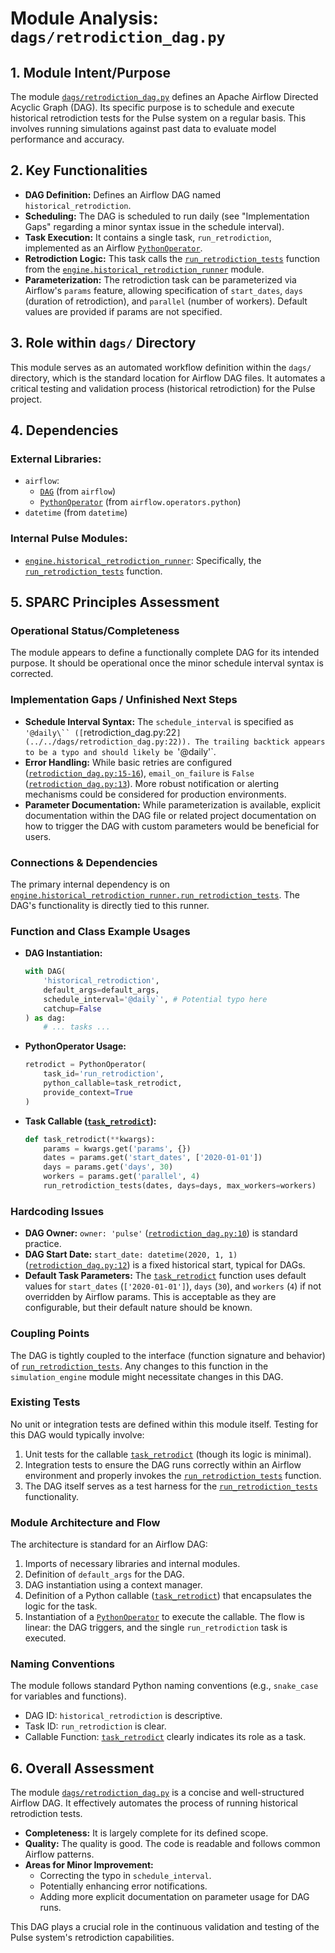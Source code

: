 # Module Analysis: `dags/retrodiction_dag.py`

## 1. Module Intent/Purpose

The module [`dags/retrodiction_dag.py`](../../dags/retrodiction_dag.py:1) defines an Apache Airflow Directed Acyclic Graph (DAG). Its specific purpose is to schedule and execute historical retrodiction tests for the Pulse system on a regular basis. This involves running simulations against past data to evaluate model performance and accuracy.

## 2. Key Functionalities

*   **DAG Definition:** Defines an Airflow DAG named `historical_retrodiction`.
*   **Scheduling:** The DAG is scheduled to run daily (see "Implementation Gaps" regarding a minor syntax issue in the schedule interval).
*   **Task Execution:** It contains a single task, `run_retrodiction`, implemented as an Airflow [`PythonOperator`](https://airflow.apache.org/docs/apache-airflow/stable/howto/operator/python.html).
*   **Retrodiction Logic:** This task calls the [`run_retrodiction_tests`](../../simulation_engine/historical_retrodiction_runner.py) function from the [`engine.historical_retrodiction_runner`](../../simulation_engine/historical_retrodiction_runner.py) module.
*   **Parameterization:** The retrodiction task can be parameterized via Airflow's `params` feature, allowing specification of `start_dates`, `days` (duration of retrodiction), and `parallel` (number of workers). Default values are provided if params are not specified.

## 3. Role within `dags/` Directory

This module serves as an automated workflow definition within the `dags/` directory, which is the standard location for Airflow DAG files. It automates a critical testing and validation process (historical retrodiction) for the Pulse project.

## 4. Dependencies

### External Libraries:
*   `airflow`:
    *   [`DAG`](https://airflow.apache.org/docs/apache-airflow/stable/core-concepts/dags.html) (from `airflow`)
    *   [`PythonOperator`](https://airflow.apache.org/docs/apache-airflow/stable/howto/operator/python.html) (from `airflow.operators.python`)
*   `datetime` (from `datetime`)

### Internal Pulse Modules:
*   [`engine.historical_retrodiction_runner`](../../simulation_engine/historical_retrodiction_runner.py): Specifically, the [`run_retrodiction_tests`](../../simulation_engine/historical_retrodiction_runner.py) function.

## 5. SPARC Principles Assessment

### Operational Status/Completeness
The module appears to define a functionally complete DAG for its intended purpose. It should be operational once the minor schedule interval syntax is corrected.

### Implementation Gaps / Unfinished Next Steps
*   **Schedule Interval Syntax:** The `schedule_interval` is specified as `'@daily\`` ([`retrodiction_dag.py:22`](../../dags/retrodiction_dag.py:22)). The trailing backtick appears to be a typo and should likely be `'@daily'`.
*   **Error Handling:** While basic retries are configured ([`retrodiction_dag.py:15-16`](../../dags/retrodiction_dag.py:15-16)), `email_on_failure` is `False` ([`retrodiction_dag.py:13`](../../dags/retrodiction_dag.py:13)). More robust notification or alerting mechanisms could be considered for production environments.
*   **Parameter Documentation:** While parameterization is available, explicit documentation within the DAG file or related project documentation on how to trigger the DAG with custom parameters would be beneficial for users.

### Connections & Dependencies
The primary internal dependency is on [`engine.historical_retrodiction_runner.run_retrodiction_tests`](../../simulation_engine/historical_retrodiction_runner.py). The DAG's functionality is directly tied to this runner.

### Function and Class Example Usages
*   **DAG Instantiation:**
    ```python
    with DAG(
        'historical_retrodiction',
        default_args=default_args,
        schedule_interval='@daily`', # Potential typo here
        catchup=False
    ) as dag:
        # ... tasks ...
    ```
*   **PythonOperator Usage:**
    ```python
    retrodict = PythonOperator(
        task_id='run_retrodiction',
        python_callable=task_retrodict,
        provide_context=True
    )
    ```
*   **Task Callable ([`task_retrodict`](../../dags/retrodiction_dag.py:26)):**
    ```python
    def task_retrodict(**kwargs):
        params = kwargs.get('params', {})
        dates = params.get('start_dates', ['2020-01-01'])
        days = params.get('days', 30)
        workers = params.get('parallel', 4)
        run_retrodiction_tests(dates, days=days, max_workers=workers)
    ```

### Hardcoding Issues
*   **DAG Owner:** `owner: 'pulse'` ([`retrodiction_dag.py:10`](../../dags/retrodiction_dag.py:10)) is standard practice.
*   **DAG Start Date:** `start_date: datetime(2020, 1, 1)` ([`retrodiction_dag.py:12`](../../dags/retrodiction_dag.py:12)) is a fixed historical start, typical for DAGs.
*   **Default Task Parameters:** The [`task_retrodict`](../../dags/retrodiction_dag.py:26) function uses default values for `start_dates` (`['2020-01-01']`), `days` (`30`), and `workers` (`4`) if not overridden by Airflow params. This is acceptable as they are configurable, but their default nature should be known.

### Coupling Points
The DAG is tightly coupled to the interface (function signature and behavior) of [`run_retrodiction_tests`](../../simulation_engine/historical_retrodiction_runner.py). Any changes to this function in the `simulation_engine` module might necessitate changes in this DAG.

### Existing Tests
No unit or integration tests are defined within this module itself. Testing for this DAG would typically involve:
1.  Unit tests for the callable [`task_retrodict`](../../dags/retrodiction_dag.py:26) (though its logic is minimal).
2.  Integration tests to ensure the DAG runs correctly within an Airflow environment and properly invokes the [`run_retrodiction_tests`](../../simulation_engine/historical_retrodiction_runner.py) function.
3.  The DAG itself serves as a test harness for the [`run_retrodiction_tests`](../../simulation_engine/historical_retrodiction_runner.py) functionality.

### Module Architecture and Flow
The architecture is standard for an Airflow DAG:
1.  Imports of necessary libraries and internal modules.
2.  Definition of `default_args` for the DAG.
3.  DAG instantiation using a context manager.
4.  Definition of a Python callable ([`task_retrodict`](../../dags/retrodiction_dag.py:26)) that encapsulates the logic for the task.
5.  Instantiation of a [`PythonOperator`](https://airflow.apache.org/docs/apache-airflow/stable/howto/operator/python.html) to execute the callable.
The flow is linear: the DAG triggers, and the single `run_retrodiction` task is executed.

### Naming Conventions
The module follows standard Python naming conventions (e.g., `snake_case` for variables and functions).
*   DAG ID: `historical_retrodiction` is descriptive.
*   Task ID: `run_retrodiction` is clear.
*   Callable Function: [`task_retrodict`](../../dags/retrodiction_dag.py:26) clearly indicates its role as a task.

## 6. Overall Assessment

The module [`dags/retrodiction_dag.py`](../../dags/retrodiction_dag.py:1) is a concise and well-structured Airflow DAG. It effectively automates the process of running historical retrodiction tests.
*   **Completeness:** It is largely complete for its defined scope.
*   **Quality:** The quality is good. The code is readable and follows common Airflow patterns.
*   **Areas for Minor Improvement:**
    *   Correcting the typo in `schedule_interval`.
    *   Potentially enhancing error notifications.
    *   Adding more explicit documentation on parameter usage for DAG runs.

This DAG plays a crucial role in the continuous validation and testing of the Pulse system's retrodiction capabilities.